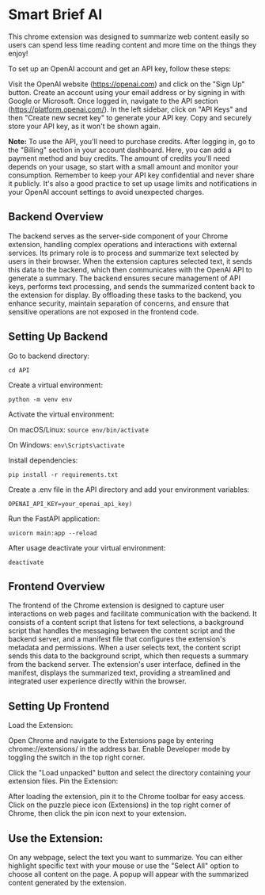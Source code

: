 # Smart Brief AI 

This chrome extension was designed to summarize web content easily so users can spend less time
reading content and more time on the things they enjoy!

To set up an OpenAI account and get an API key, follow these steps:

Visit the OpenAI website (https://openai.com) and click on the "Sign Up" button.
Create an account using your email address or by signing in with Google or Microsoft.
Once logged in, navigate to the API section (https://platform.openai.com/).
In the left sidebar, click on "API Keys" and then "Create new secret key" to generate your API key.
Copy and securely store your API key, as it won't be shown again.

**Note:** To use the API, you'll need to purchase credits. After logging in, go to the "Billing" section in your account dashboard. Here, you can add a payment method and buy credits. The amount of credits you'll need depends on your usage, so start with a small amount and monitor your consumption.
Remember to keep your API key confidential and never share it publicly. It's also a good practice to set up usage limits and notifications in your OpenAI account settings to avoid unexpected charges.


## Backend Overview

The backend serves as the server-side component of your Chrome extension, handling complex operations and interactions with external services. Its primary role is to process and summarize text selected by users in their browser. When the extension captures selected text, it sends this data to the backend, which then communicates with the OpenAI API to generate a summary. The backend ensures secure management of API keys, performs text processing, and sends the summarized content back to the extension for display. By offloading these tasks to the backend, you enhance security, maintain separation of concerns, and ensure that sensitive operations are not exposed in the frontend code.

## Setting Up Backend

Go to backend directory:

`cd API`

Create a virtual environment:

`python -m venv env`

Activate the virtual environment:

On macOS/Linux:
`source env/bin/activate`

On Windows:
`env\Scripts\activate`

Install dependencies:

`pip install -r requirements.txt`

Create a .env file in the API directory and add your environment variables: 

`OPENAI_API_KEY=your_openai_api_key)`


Run the FastAPI application:

`uvicorn main:app --reload`

After usage deactivate your virtual environment:

`deactivate`


## Frontend Overview

The frontend of the Chrome extension is designed to capture user interactions on web pages and facilitate  communication with the backend. It consists of a content script that listens for text selections, a background script that handles the messaging between the content script and the backend server, and a manifest file that configures the extension's metadata and permissions. When a user selects text, the content script sends this data to the background script, which then requests a summary from the backend server. The extension's user interface, defined in the manifest, displays the summarized text, providing a streamlined and integrated user experience directly within the browser.


## Setting Up Frontend

Load the Extension:

Open Chrome and navigate to the Extensions page by entering chrome://extensions/ in the address bar.
Enable Developer mode by toggling the switch in the top right corner.

Click the "Load unpacked" button and select the directory containing your extension files.
Pin the Extension:

After loading the extension, pin it to the Chrome toolbar for easy access. Click on the puzzle piece icon (Extensions) in the top right corner of Chrome, then click the pin icon next to your extension.

## Use the Extension:

On any webpage, select the text you want to summarize. You can either highlight specific text with your mouse or use the "Select All" option to choose all content on the page.
A popup will appear with the summarized content generated by the extension.


